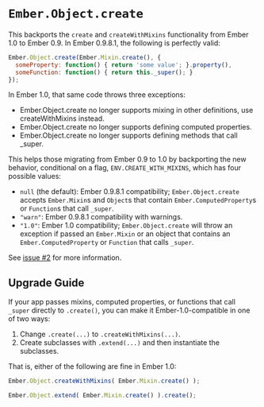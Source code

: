# `Ember.Object.create`

This backports the `create` and `createWithMixins` functionality from Ember 1.0
to Ember 0.9. In Ember 0.9.8.1, the following is perfectly valid:

```javascript
Ember.Object.create(Ember.Mixin.create(), {
  someProperty: function() { return 'some value'; }.property(),
  someFunction: function() { return this._super(); }
});
```

In Ember 1.0, that same code throws three exceptions:

 * Ember.Object.create no longer supports mixing in other definitions, use createWithMixins instead.
 * Ember.Object.create no longer supports defining computed properties.
 * Ember.Object.create no longer supports defining methods that call _super.

This helps those migrating from Ember 0.9 to 1.0 by backporting the new
behavior, conditional on a flag, `ENV.CREATE_WITH_MIXINS`, which
has four possible values:

 * `null` (the default): Ember 0.9.8.1 compatibility; `Ember.Object.create`
   accepts `Ember.Mixin`s and `Object`s that contain
   `Ember.ComputedProperty`s or `Function`s that call `_super`.
 * `"warn"`: Ember 0.9.8.1 compatibility with warnings.
 * `"1.0"`: Ember 1.0 compatibility; `Ember.Object.create` will throw an
   exception if passed an `Ember.Mixin` or an object that contains an
   `Ember.ComputedProperty` or `Function` that calls `_super`.

See [issue #2](https://github.com/zendesk/ember.js/issues/2) for more
information.

## Upgrade Guide

If your app passes mixins, computed properties, or functions that call
`_super` directly to `.create()`, you can make it Ember-1.0-compatible in one
of two ways:

 1. Change `.create(...)` to `.createWithMixins(...)`.
 1. Create subclasses with `.extend(...)` and then instantiate the subclasses.

That is, either of the following are fine in Ember 1.0:

```javascript
Ember.Object.createWithMixins( Ember.Mixin.create() );
```

```javascript
Ember.Object.extend( Ember.Mixin.create() ).create();
```
